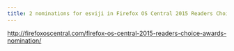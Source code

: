 ```yaml
---
title: 2 nominations for esviji in Firefox OS Central 2015 Readers Choice Awards!
---
```


http://firefoxoscentral.com/firefox-os-central-2015-readers-choice-awards-nomination/
